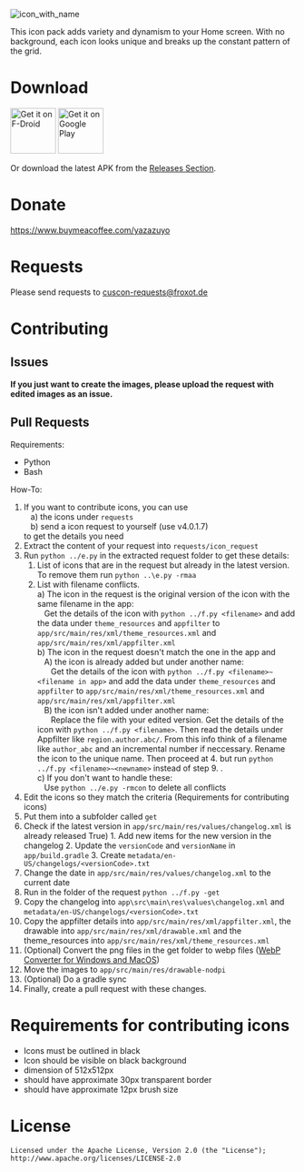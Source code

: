 ![icon_with_name](http://miep-hd.froxot.com/cuscon/res/icon_with_name.png)

This icon pack adds variety and dynamism to your Home screen. With no background, each icon looks unique and breaks up the constant pattern of the grid.

# Download

[<img src="https://fdroid.gitlab.io/artwork/badge/get-it-on.png"
     alt="Get it on F-Droid"
     height="80">](https://f-droid.org/packages/com.froxot.cuscon.foss/)
[<img src="https://play.google.com/intl/en_us/badges/images/generic/en-play-badge.png"
     alt="Get it on Google Play"
     height="80">](https://play.google.com/store/apps/details?id=com.froxot.cuscon)

Or download the latest APK from the [Releases Section](https://github.com/MiepHD/cuscon/releases/latest).

# Donate

https://www.buymeacoffee.com/yazazuyo

# Requests

Please send requests to <a href="mailto:cuscon-requests@froxot.de">cuscon-requests@froxot.de</a>

# Contributing

## Issues

<b>If you just want to create the images, please upload the request with edited images as an issue.</b>

## Pull Requests

Requirements:
- Python
- Bash

How-To:

1. If you want to contribute icons, you can use<br>
   &nbsp;&nbsp;&nbsp;a) the icons under `requests`<br>
   &nbsp;&nbsp;&nbsp;b) send a icon request to yourself (use v4.0.1.7)<br>
   to get the details you need
2. Extract the content of your request into `requests/icon_request`
3. Run `python ../e.py` in the extracted request folder to get these details:
   1. List of icons that are in the request but already in the latest version. To remove them run `python ..\e.py -rmaa`
   2. List with filename conflicts.<br>
      a) The icon in the request is the original version of the icon with the same filename in the app:<br>
         &nbsp;&nbsp;&nbsp;Get the details of the icon with `python ../f.py <filename>` and add the data under `theme_resources` and `appfilter` to `app/src/main/res/xml/theme_resources.xml` and `app/src/main/res/xml/appfilter.xml`<br>
      b) The icon in the request doesn't match the one in the app and<br>
           &nbsp;&nbsp;&nbsp;A) the icon is already added but under another name:<br>
                &nbsp;&nbsp;&nbsp;&nbsp;&nbsp;&nbsp;Get the details of the icon with `python ../f.py <filename>~<filename in app>` and add the data under `theme_resources` and `appfilter` to `app/src/main/res/xml/theme_resources.xml` and `app/src/main/res/xml/appfilter.xml`<br>
           &nbsp;&nbsp;&nbsp;B) the icon isn't added under another name:<br>
                &nbsp;&nbsp;&nbsp;&nbsp;&nbsp;&nbsp;Replace the file with your edited version. Get the details of the icon with `python ../f.py <filename>`. Then read the details under Appfilter like `region.author.abc/`. From this info think of a filename like `author_abc` and an incremental number if neccessary. Rename the icon to the unique name. Then proceed at 4. but run `python ../f.py <filename>~<newname>` instead of step 9. .<br>
      c) If you don't want to handle these:<br>
           &nbsp;&nbsp;&nbsp;Use `python ../e.py -rmcon` to delete all conflicts
4. Edit the icons so they match the criteria (Requirements for contributing icons)
5. Put them into a subfolder called `get`
6. Check if the latest version in `app/src/main/res/values/changelog.xml` is already released
   True) 1. Add new items for the new version in the changelog
         2. Update the `versionCode` and `versionName` in `app/build.gradle`
         3. Create `metadata/en-US/changelogs/<versionCode>.txt`
7. Change the date in `app/src/main/res/values/changelog.xml` to the current date
8. Run in the folder of the request `python ../f.py -get`
9. Copy the changelog into `app\src\main\res\values\changelog.xml` and `metadata/en-US/changelogs/<versionCode>.txt`
10. Copy the appfilter details into `app/src/main/res/xml/appfilter.xml`, the drawable into `app/src/main/res/xml/drawable.xml` and the theme_resources into `app/src/main/res/xml/theme_resources.xml`
11. (Optional) Convert the png files in the get folder to webp files ([WebP Converter for Windows and MacOS](https://anywebp.com/de/software))
12. Move the images to `app/src/main/res/drawable-nodpi`
13. (Optional) Do a gradle sync
14. Finally, create a pull request with these changes.

# Requirements for contributing icons

- Icons must be outlined in black
- Icon should be visible on black background
- dimension of 512x512px
- should have approximate 30px transparent border
- should have approximate 12px brush size

# License

```
Licensed under the Apache License, Version 2.0 (the "License");
http://www.apache.org/licenses/LICENSE-2.0
```
